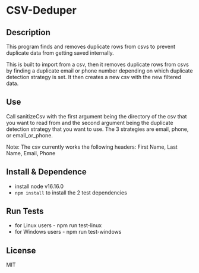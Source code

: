 CSV-Deduper
===

## Description
  This program finds and removes duplicate rows from csvs to prevent duplicate data from getting saved internally.

  This is built to import from a csv, then it removes duplicate rows from csvs by finding a duplicate email or phone number depending on which duplicate detection strategy is set. It then creates a new csv with the new filtered data.

## Use
  Call sanitizeCsv with the first argument being the directory of the csv that you want to read from and the second argument being the duplicate detection strategy that you want to use. The 3 strategies are email, phone, or email_or_phone.

  Note: The csv currently works the following headers: First Name, Last Name, Email, Phone

## Install & Dependence
- install node v16.16.0
- `npm install` to install the 2 test dependencies

## Run Tests
- for Linux users - npm run test-linux
- for Windows users - npm run test-windows
  
## License
MIT
